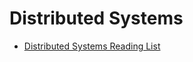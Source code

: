 Distributed Systems
===================

- [Distributed Systems Reading List](https://dancres.github.io/Pages/)
